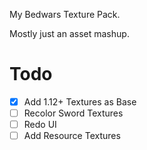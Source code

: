 My Bedwars Texture Pack.

Mostly just an asset mashup.

# Todo

- [x] Add 1.12+ Textures as Base
- [ ] Recolor Sword Textures
- [ ] Redo UI
- [ ] Add Resource Textures

